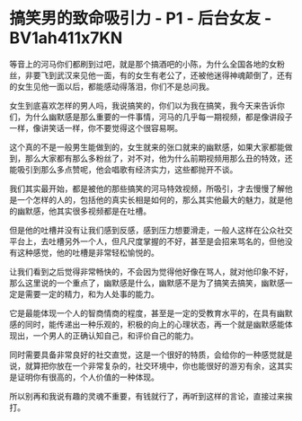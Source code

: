 # 搞笑男的致命吸引力 - P1 - 后台女友 - BV1ah411x7KN

等音上的河马你们都刷到过吧，就是那个搞酒吧的小陈，为什么全国各地的女粉丝，非要飞到武汉来见他一面，有的女生有老公了，还被他迷得神魂颠倒了，还有的女生见他一面以后，都能感动得落泪，你们不是总问我。

女生到底喜欢怎样的男人吗，我说搞笑的，你们以为我在搞笑，我今天来告诉你们，为什么幽默感是那么重要的一件事情，河马的几乎每一期视频，都是像讲段子一样，像讲笑话一样，你不要觉得这个很容易啊。

这个真的不是一般男生能做到的，女生就来的张口就来的幽默感，如果大家都能做到，那么大家都有那么多粉丝了，对不对，他为什么前期视频用那么丑的特效，还能吸引到那么多点赞呢，他会唱歌有经济实力，这些都抛开不谈。

我们其实最开始，都是被他的那些搞笑的河马特效视频，所吸引，才去慢慢了解他是一个怎样的人的，包括他的真实长相是如何的，那么其实他最大的魅力，就是他的幽默感，他其实很多视频都是在吐槽。

但是他的吐槽并没有让我们感到反感，感到压力想要滑走，一般人这样在公众社交平台上，去吐槽另外一个人，但凡尺度掌握的不好，甚至是会招来骂名的，但他没有这种感觉，他的吐槽是非常轻松愉悦的。

让我们看到之后觉得非常畅快的，不会因为觉得他好像在骂人，就对他印象不好，那么这里说的一个重点了，幽默感是什么，幽默感不是为了搞笑去搞笑，幽默感一定是需要一定的精力，和为人处事的能力。

它是最能体现一个人的智商情商的程度，甚至是一定的受教育水平的，在具有幽默感的同时，能传递出一种乐观的，积极的向上的心理状态，再一个就是幽默感能体现出，一个男人的正确认知自己，和评价自己的能力。

同时需要具备非常良好的社交直觉，这是一个很好的特质，会给你的一种感觉就是说，就算把你放在一个非常复杂的，社交环境中，你也能很好的游刃有余，这其实是证明你有很高的，个人价值的一种体现。

所以别再和我说有趣的灵魂不重要，有钱就行了，再听到这样的言论，直接过来挨打。